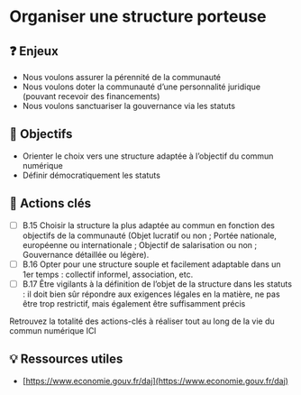 # Organiser une structure porteuse

## ❓ Enjeux

* Nous voulons assurer la pérennité de la communauté
* Nous voulons doter la communauté d’une personnalité juridique \(pouvant recevoir des financements\)
* Nous voulons sanctuariser la gouvernance via les statuts

## 🎯 Objectifs

* Orienter le choix vers une structure adaptée à l’objectif du commun numérique
* Définir démocratiquement les statuts

## 📑 Actions clés

* [ ] B.15 Choisir la structure la plus adaptée au commun en fonction des objectifs de la communauté \(Objet lucratif ou non ; Portée nationale, européenne ou internationale ; Objectif de salarisation ou non ; Gouvernance détaillée ou légère\).
* [ ] B.16 Opter pour une structure souple et facilement adaptable dans un 1er temps : collectif informel, association, etc.
* [ ] B.17 Être vigilants à la définition de l’objet de la structure dans les statuts : il doit bien sûr répondre aux exigences légales en la matière, ne pas être trop restrictif, mais également être suffisamment précis

Retrouvez la totalité des actions-clés à réaliser tout au long de la vie du commun numérique ICI

## 💡 Ressources utiles

* [https://www.economie.gouv.fr/daj](https://www.economie.gouv.fr/daj)

